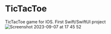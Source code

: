 # TicTacToe

TicTacToe game for IOS. First Swift/SwiftUI project
![Screenshot 2023-09-07 at 17 45 52](https://github.com/vihucode/TicTacToe/assets/105156282/df771622-a532-401c-b9b2-d609aeec8932)
